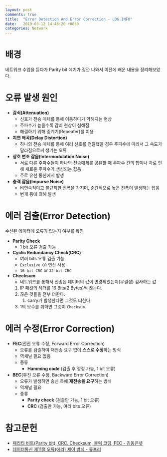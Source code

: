 ```yaml
---
layout: post
comments: true
title:  "Error Detection And Error Correction - LOG.INFO"
date:   2019-03-12 14:46:20 +0830
categories: Network
---
```


# 배경

네트워크 수업을 듣다가 Parity bit 얘기가 잠깐 나와서 이전에 배운 내용을 정리해보았다.

# 오류 발생 원인

- **감쇠(Attenuation)**
  - 신호가 전송 매체를 통해 이동하다가 약해지는 현상
  - 주파수가 높을수록 감쇠 현상이 심해짐
  - 해결하기 위해 중계기(Repeater)를 이용
- **지연 왜곡(Delay Distortion)**
  - 하나의 전송 매체를 통해 여러 신호를 전달했을 경우 주파수에 따라서 그 속도가 달라짐으로써 생기는 오류
- **상호 변조 잡음(Intermodulation Noise)**
  - 서로 다른 주파수들이 하나의 전송매체를 공유할 때 주파수 간의 합이나 차로 인해 새로운 주파수가 생성되는 잡음
  - 주로 유선 통신에서 발생
- **충격 잡음(Impurse Noise)**
  - 비연속적이고 불규칙한 진폭을 가지며, 순간적으로 높은 진폭이 발생하는 잡음
  - 번개 등에 의해 발생

# 에러 검출(Error Detection)

수신된 데이터에 오류가 없는지 여부를 확인

- **Parity Check**
  - 1 bit 오류 검출 가능
- **Cyclic Redundancy Check(CRC)**
  - 여러 bits 오류 검출 가능
  - `Exclusive OR` 연산 사용
  - `16-bit CRC` or `32-bit CRC`
- **Checksum**
  - 네트워크를 통해서 전송된 데이터의 값이 변경되었는지(무결성) 검사하는 값
  1. IP 패킷의 헤더를 16 Bits(2 Bytes)씩 끊는다.
  2. 끊은 것들을 전부 더한다.
     1. carry가 발생한다면 그것도 더한다
  3. 1의 보수를 취하면 그것이 `Checksum`.

# 에러 수정(Error Correction)

- **FEC**(전진 오류 수정, Forward Error Correction)
  - 오류를 검출하여 재전송 요구 없이 **스스로 수정**하는 방식
  - 역채널 필요 없음
  - 종류
    - **Hamming code** (검출 후 정정 가능, 1 bit 오류)
- **BEC**(후진 오류 수정, Backward Error Correction)
  - 오류가 발생하면 송신 측에 **재전송을 요구**하는 방식
  - 역채널 필요
  - 종류
    - **Parity check** (검출만 가능, 1 bit 오류)
    - **CRC** (검출만 가능, 여러 bits 오류)
  
# 참고문헌

- [패리티 비트(Parity bit), CRC, Checksum, 블럭 코딩, FEC - 김동은넷](http://blog.naver.com/PostView.nhn?blogId=no5100&logNo=220733958064)
- [데이터통신 제11절 오류(에러) 제어 방식 - 류프리](https://www.youtube.com/watch?time_continue=6&v=Y9Cc9T9_Ke0)